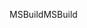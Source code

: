 <span data-ttu-id="a3e9d-101">MSBuild</span><span class="sxs-lookup"><span data-stu-id="a3e9d-101">MSBuild</span></span>